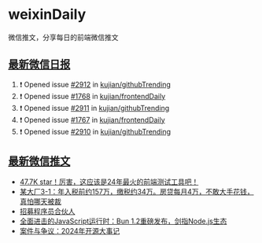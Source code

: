 # weixinDaily
微信推文，分享每日的前端微信推文

## [最新微信日报](https://github.com/kujian/weixinDaily/issues)

<!--START_SECTION:activity-->
1. ❗ Opened issue [#2912](https://github.com/kujian/githubTrending/issues/2912) in [kujian/githubTrending](https://github.com/kujian/githubTrending)
2. ❗ Opened issue [#1768](https://github.com/kujian/frontendDaily/issues/1768) in [kujian/frontendDaily](https://github.com/kujian/frontendDaily)
3. ❗ Opened issue [#2911](https://github.com/kujian/githubTrending/issues/2911) in [kujian/githubTrending](https://github.com/kujian/githubTrending)
4. ❗ Opened issue [#1767](https://github.com/kujian/frontendDaily/issues/1767) in [kujian/frontendDaily](https://github.com/kujian/frontendDaily)
5. ❗ Opened issue [#2910](https://github.com/kujian/githubTrending/issues/2910) in [kujian/githubTrending](https://github.com/kujian/githubTrending)
<!--END_SECTION:activity-->


## [最新微信推文](https://weixin.qdkfweb.cn/)

<!-- BLOG-POST-LIST:START -->
- [47.7K star！厉害，这应该是24年最火的前端测试工具吧！](https://weixin.qdkfweb.cn/62612.html)
- [某大厂3-1：年入税前约157万，缴税约34万。房贷每月4万，不敢大手花钱，真怕哪天被裁](https://weixin.qdkfweb.cn/62581.html)
- [招募程序员合伙人](https://weixin.qdkfweb.cn/62572.html)
- [全面进击的JavaScript运行时：Bun 1.2重磅发布，剑指Node.js生态](https://weixin.qdkfweb.cn/62614.html)
- [案件与争议：2024年开源大事记](https://weixin.qdkfweb.cn/62615.html)
<!-- BLOG-POST-LIST:END -->